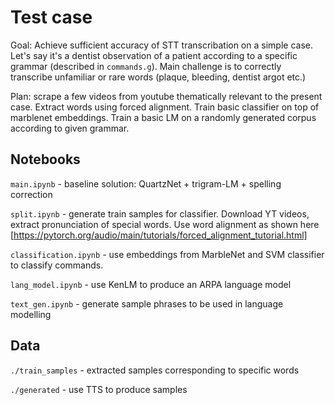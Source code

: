 # Test case

Goal: Achieve sufficient accuracy of STT transcribation on a simple case. Let's say it's a dentist observation of a patient according to a specific grammar (described in `commands.g`). Main challenge is to correctly transcribe unfamiliar or rare words (plaque, bleeding, dentist argot etc.)

Plan: scrape a few videos from youtube thematically relevant to the present case. Extract words using forced alignment. Train basic classifier on top of marblenet embeddings. Train a basic LM on a randomly generated corpus according to given grammar.

## Notebooks
`main.ipynb` - baseline solution: QuartzNet + trigram-LM + spelling correction

`split.ipynb` - generate train samples for classifier. Download YT videos, extract pronunciation of special words. Use word alignment as shown here [https://pytorch.org/audio/main/tutorials/forced_alignment_tutorial.html]

`classification.ipynb` - use embeddings from MarbleNet and SVM classifier to classify commands.

`lang_model.ipynb` - use KenLM to produce an ARPA language model 

`text_gen.ipynb` - generate sample phrases to be used in language modelling

## Data

`./train_samples` - extracted samples corresponding to specific words

`./generated` - use TTS to produce samples
